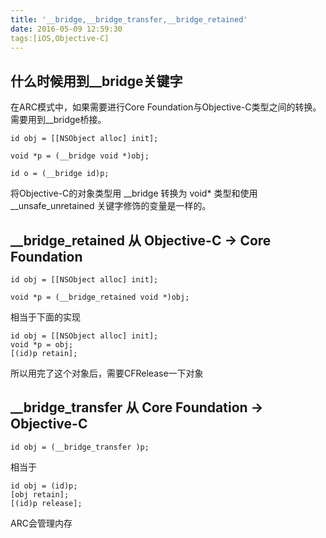 ```yaml
---
title: '__bridge,__bridge_transfer,__bridge_retained'
date: 2016-05-09 12:59:30
tags:[iOS,Objective-C]
---
```


## 什么时候用到__bridge关键字
在ARC模式中，如果需要进行Core Foundation与Objective-C类型之间的转换。需要用到__bridge桥接。

```
id obj = [[NSObject alloc] init];
 
void *p = (__bridge void *)obj;
 
id o = (__bridge id)p;
```
将Objective-C的对象类型用 \_\_bridge 转换为 void* 类型和使用 \_\_unsafe_unretained 关键字修饰的变量是一样的。

## \_\_bridge_retained  从  Objective-C -> Core Foundation

```
id obj = [[NSObject alloc] init];
 
void *p = (__bridge_retained void *)obj;
```
相当于下面的实现

```
id obj = [[NSObject alloc] init];
void *p = obj;
[(id)p retain];
```
所以用完了这个对象后，需要CFRelease一下对象


## \_\_bridge_transfer  从 Core Foundation -> Objective-C

```
id obj = (__bridge_transfer )p;
```
相当于

```
id obj = (id)p;
[obj retain];
[(id)p release];
```

ARC会管理内存